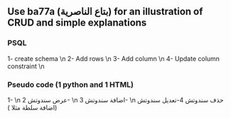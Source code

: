 ## Use ba77a (بتاع الناصرية) for an illustration of CRUD and simple explanations

### PSQL

1- create schema \n
2- Add rows \n
3- Add column \n
4- Update column constraint \n


### Pseudo code (1 python and 1 HTML)

1- \n عرض سندوتش
2- \n اضافة سندوتش
3- \n حذف سندوتش 
4-تعديل سندوتش (اضافة سلطة مثلا ) 
